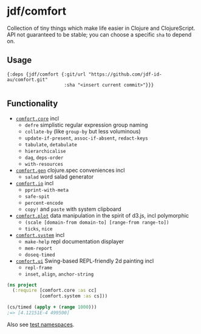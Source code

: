 # jdf/comfort

Collection of tiny things which make life easier in Clojure and ClojureScript. API not guaranteed to be stable; you can choose a specific `sha` to depend on.

## Usage
```edn
{:deps {jdf/comfort {:git/url "https://github.com/jdf-id-au/comfort.git"
                     :sha "<insert current commit>"}}}
```

## Functionality

- [`comfort.core`](src/comfort/core.cljc) incl
  - `defre` simplistic regular expression group naming
  - `collate-by` (like `group-by` but less voluminous)
  - `update-if-present`, `assoc-if-absent`, `redact-keys`
  - `tabulate`, `detabulate`
  - `hierarchicalise`
  - `dag`, `deps-order`
  - `with-resources`
- [`comfort.gen`](src/comfort/gen.cljc) clojure.spec conveniences incl
  - `salad` word salad generator
- [`comfort.io`](src/comfort/io.cljc) incl
  - `pprint-with-meta`
  - `safe-spit`
  - `percent-encode`
  - `copy!` and `paste` with system clipboard
- [`comfort.plot`](src/comfort/plot.cljc) data manipulation in the spirit of d3.js, incl polymorphic
  - `(scale [domain-from domain-to] [range-from range-to])`
  - `ticks`, `nice`
- [`comfort.system`](src/comfort/system.cljc) incl
  - `make-help` repl documentation displayer
  - `mem-report`
  - `doseq-timed`
- [`comfort.ui`](src/comfort/ui.cljc) Swing-based REPL-friendly 2d painting incl
  - `repl-frame`
  - `inset`, `align`, `anchor-string`

```clojure
(ns project
  (:require [comfort.core :as cc]
            [comfort.system :as cs]))

(cs/timed (apply + (range 1000)))
;=> [4.12151E-4 499500]
```

Also see [test namespaces](https://github.com/jdf-id-au/comfort/tree/master/test/comfort).